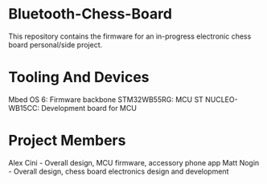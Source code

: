 # Bluetooth-Chess-Board
This repository contains the firmware for an in-progress electronic chess board personal/side project. 

# Tooling And Devices
Mbed OS 6: Firmware backbone
STM32WB55RG: MCU
ST NUCLEO-WB15CC: Development board for MCU

# Project Members
Alex Cini - Overall design, MCU firmware, accessory phone app
Matt Nogin - Overall design, chess board electronics design and development
